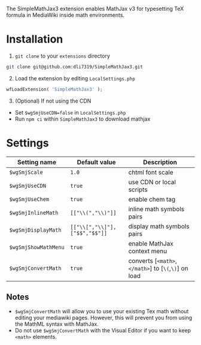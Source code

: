 The SimpleMathJax3 extension enables MathJax v3 for typesetting TeX formula in MediaWiki inside math environments.


# Installation
1. `git clone` to your `extensions` directory
```Bash
git clone git@github.com:dli7319/SimpleMathJax3.git
```
2. Load the extension by editing `LocalSettings.php`
```PHP
wfLoadExtension( 'SimpleMathJax3' );
```
3. (Optional) If not using the CDN
 * Set `$wgSmjUseCDN=false` in `LocalSettings.php`
 * Run `npm ci` within `SimpleMathJax3` to download mathjax


# Settings
| Setting name         | Default value                 | Description                                   |
| -------------------- | ----------------------------- | --------------------------------------------- |
| `$wgSmjScale`        | `1.0`                           | chtml font scale                              |
| `$wgSmjUseCDN`       | `true`                          | use CDN or local scripts                      |
| `$wgSmjUseChem`      | `true`                          | enable chem tag                               |
| `$wgSmjInlineMath`   | `[["\\(","\\)"]]`               | inline math symbols pairs                     |
| `$wgSmjDisplayMath`  | `[["\\[","\\]"],["$$","$$"]]`   | display math symbols pairs                    |
| `$wgSmjShowMathMenu` | `true`                          | enable MathJax context menu                   |
| `$wgSmjConvertMath`  | `true`                          | converts [`<math>`,`</math>`] to [`\(`,`\)`] on load  |


## Notes
* `$wgSmjConvertMath` will allow you to use your existing Tex math without editing your mediawiki pages. However, this will prevent you from using the MathML syntax with MathJax.
* Do not use `$wgSmjConvertMath` with the Visual Editor if you want to keep `<math>` elements.
